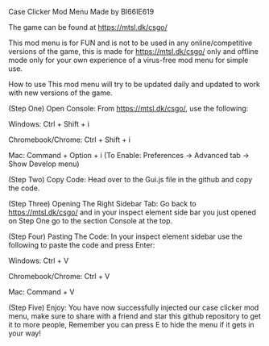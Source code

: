 Case Clicker Mod Menu
Made by BI66IE619


The game can be found at https://mtsl.dk/csgo/

This mod menu is for FUN and is not to be used in any online/competitive versions of the game, this is made for https://mtsl.dk/csgo/ only and offline mode only for your own experience of a virus-free mod menu for simple use.

How to use
This mod menu will try to be updated daily and updated to work with new versions of the game.

(Step One) Open Console:
From https://mtsl.dk/csgo/, use the following:

Windows: Ctrl + Shift + i

Chromebook/Chrome: Ctrl + Shift + i

Mac: Command + Option + i (To Enable: Preferences -> Advanced tab -> Show Develop menu)

(Step Two) Copy Code:
Head over to the Gui.js file in the github and copy the code.

(Step Three) Opening The Right Sidebar Tab:
Go back to https://mtsl.dk/csgo/ and in your inspect element side bar you just opened on Step One go to the section Console at the top.

(Step Four) Pasting The Code:
In your inspect element sidebar use the following to paste the code and press Enter:

Windows: Ctrl + V

Chromebook/Chrome: Ctrl + V

Mac: Command + V

(Step Five) Enjoy:
You have now successfully injected our case clicker mod menu, make sure to share with a friend and star this github repository to get it to more people, Remember you can press E to hide the menu if it gets in your way!

